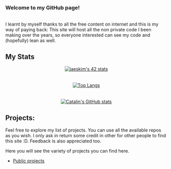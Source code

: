 ### Welcome to my GitHub page!
<br>
I learnt by myself thanks to all the free content on internet and this is my way of paying back: This site will host all the non private code I been making over the years, so everyone interested can see my code and (hopefully) lean as well.

## My Stats

<div style="text-align:center">

<a href="https://github.com/JaeSeoKim/badge42">
  <img align="center" src="https://badge42.herokuapp.com/api/stats/jre-gonz?privacyEmail=true&privacyName=true" alt="jaeskim's 42 stats"/>
</a>
  
<br>
  
<br>
  
<br>

<a href="https://github.com/anuraghazra/github-readme-stats">
  <img align="center" src="https://github-readme-stats.vercel.app/api/top-langs/?username=jkutkut&hide=HTML,G-code,scss,css&theme=radical&langs_count=6" alt="Top Langs"/>
</a>
  
<br>
  
<br>
  
<br>

<a href="https://github.com/anuraghazra/github-readme-stats">
  <img align="center" src="https://github-readme-stats.vercel.app/api?username=jkutkut&theme=radical" alt="Catalin's GitHub stats"/>
</a>

</div>

## Projects:
Feel free to explore my list of projects. You can use all the available repos as you wish. I only ask in return some credit in other for other people to find this site :D. Feedback is also appreciated too.

Here you will see the variety of projects you can find here.
<!-- - [Special projects]() -->
- [Public projects](./docs/projects.md)
<!-- - [42Madrid]() -->

